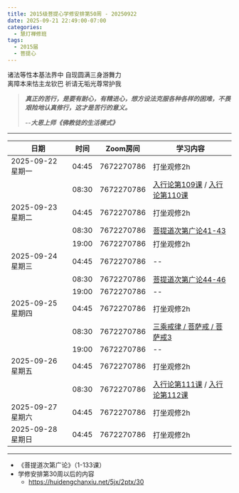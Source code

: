 ```yaml
---
title: 2015级菩提心学修安排第50周 - 20250922
date: 2025-09-21 22:49:00-07:00
categories:
  - 慧灯禅修班
tags:
  - 2015届
  - 菩提心
---
```

诸法等性本基法界中 自现圆满三身游舞力\
离障本来怙主龙钦巴 祈请无垢光尊常护我

> ***真正的苦行，是要有耐心，有精进心，想方设法克服各种各样的困难，不畏艰险地认真修行，这才是苦行的意义。***
>
> \--***大恩上师《佛教徒的生活模式》***

- - -

| 日期             | 时间    | Zoom房间     | 学习内容                                                                                                                                                                   |
| -------------- | ----- | ---------- | ---------------------------------------------------------------------------------------------------------------------------------------------------------------------- |
| 2025-09-22 星期一 | 04:45 | 7672270786 | 打坐观修2h                                                                                                                                                                 |
|                | 08:30 | 7672270786 | [入行论第109课](https://huidengchanxiu.net/refs/rxl/07#第一百零九节课) / [入行论第110课](https://huidengchanxiu.net/refs/rxl/07#第一百一十节课)                                                                                                               |
| 2025-09-23 星期二 | 04:45 | 7672270786 | 打坐观修2h                                                                                                                                                                 |
|                | 08:30 | 7672270786 | [菩提道次第广论41-43](https://box.hdcxb.net/%E7%A6%85%E4%BF%AE%E7%8F%AD/%E8%8F%A9%E6%8F%90%E9%81%93%E6%AC%A1%E7%AC%AC%E5%B9%BF%E8%AE%BA) |
|                | 19:00 | 7672270786 | 打坐观修2h                                                                                                                                                                   |
| 2025-09-24 星期三  | 04:45 | 7672270786 | --                                                                                                                                                                 |
|                | 08:30 | 7672270786 | [菩提道次第广论44-46](https://box.hdcxb.net/%E7%A6%85%E4%BF%AE%E7%8F%AD/%E8%8F%A9%E6%8F%90%E9%81%93%E6%AC%A1%E7%AC%AC%E5%B9%BF%E8%AE%BA) |
|                | 19:00 | 7672270786 | --                                                                                                                                                                 |
| 2025-09-25 星期四 | 04:45 | 7672270786 | 打坐观修2h                                                                                                                                                                 |
|                | 08:30 | 7672270786 | [三乘戒律 / 菩萨戒 / 菩萨戒3](https://www.huidengchanxiu.net/5jx/2ptx/36) |
|                | 19:00 | 7672270786 | \--                                                                                                                                                                    |
| 2025-09-26 星期五 | 04:45 | 7672270786 | 打坐观修2h                                                                                                                                                                 |
|                | 08:30 | 7672270786 | [入行论第111课](https://huidengchanxiu.net/refs/rxl/08#第一百一十一节课) / [入行论第112课](https://huidengchanxiu.net/refs/rxl/08#第一百一十二节课)                                                                                                              |
| 2025-09-27 星期六 | 04:45 | 7672270786 | 打坐观修2h                                                                                                                                                                 |
| 2025-09-28 星期日 | 04:45 | 7672270786 | 打坐观修2h                                                                                                                                                                 |

- - -

- 《菩提道次第广论》（1-133课）
- 学修安排第30周以后的内容
  * <https://huidengchanxiu.net/5jx/2ptx/30>

